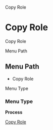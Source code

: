 
Copy Role
# Copy Role


Copy Role

Menu Path
## Menu Path



- Copy Role

Menu Type
### Menu Type

**Process**


[Copy Role](../../process-copyrole.md)